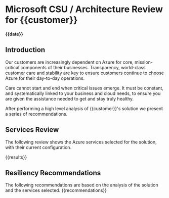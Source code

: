 # Microsoft CSU / Architecture Review for {{customer}}
**{{date}}**

## Introduction

Our customers are increasingly dependent on Azure for core, mission-critical components of their businesses. Transparency, world-class customer care and stability are key to ensure customers continue to choose Azure for their day-to-day operations.

Care cannot start and end when critical issues emerge. It must be constant, and systematically linked to your business and cloud needs, to ensure you are given the assistance needed to get and stay truly healthy.

After performing a high level analysis of {{customer}}'s solution we present a series of recommendations.

## Services Review

The following review shows the Azure services selected for the solution, with their current configuration.

{{results}}

## Resiliency Recommendations 

The following recommendations are based on the analysis of the solution and the services selected. 
{{recommendations}}
